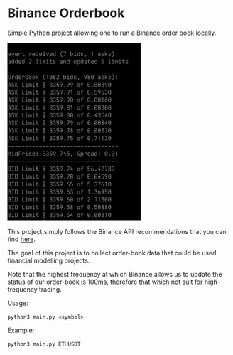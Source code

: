 # Binance Orderbook

Simple Python project allowing one to run a Binance order book locally.

<img src="./ss.png" width="300" title="screenshot">

This project simply follows the Binance API recommendations that you can find [here](https://developers.binance.com/docs/binance-spot-api-docs/web-socket-streams#how-to-manage-a-local-order-book-correctly).

The goal of this project is to collect order-book data that could be used financial modelling projects.

Note that the highest frequency at which Binance allows us to update the status of our order-book is 100ms, therefore that which not suit for high-frequency trading.

Usage:
```
python3 main.py <symbol>
```

Example:
```
python3 main.py ETHUSDT
```
